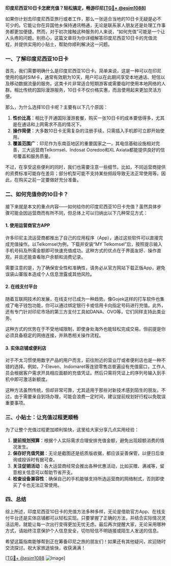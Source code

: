 **印度尼西亚10日卡怎麽充值？轻松搞定，畅游印尼[[TG💪+ @esim1088](https://t.me/s/esim1088)]**

如果你计划去印度尼西亚旅行或者工作，那么一张适合当地的10日卡无疑是必不可少的。它能让你在异国他乡保持通讯畅通，无论是联系家人朋友还是处理工作事务都更加便捷。然而，对于初次接触这种服务的人来说，“如何充值”可能是一个让人头疼的问题。别担心，这篇文章将为你详细解答印度尼西亚10日卡的充值流程，并提供实用的小贴士，帮助你顺利解决这一问题。

### 一、了解印度尼西亚10日卡

首先，我们需要明确什么是印度尼西亚10日卡。简单来说，这是一种可以在印尼使用的临时SIM卡，通常有效期为10天，用户可以在此期间享受本地通话、短信以及移动数据流量的服务。这类卡片非常适合短期游客或需要临时使用本地网络的人群。相比传统的国际漫游服务，10日卡不仅价格实惠，而且使用起来更加灵活方便。

那么，为什么选择10日卡呢？主要有以下几个原因：

1. **性价比高**：相比于开通国际漫游套餐，购买一张10日卡的成本要低得多，尤其是在通话和上网需求不高的情况下。
2. **操作简便**：大多数10日卡无需复杂的注册手续，只需插入手机即可立即开始使用。
3. **覆盖范围广**：印尼作为东南亚地区的重要国家之一，其电信基础设施相对完善，三大运营商Telkomsel、Indosat Ooredoo和XL Axiata都能提供良好的信号覆盖和服务质量。

不过，在享受这些便利的同时，我们也需要注意一些细节。比如，不同运营商提供的资费标准可能存在差异；部分机型可能不支持某些频段导致无法正常使用等。因此，在购买之前一定要做好充分准备。

### 二、如何充值你的10日卡？

接下来就是本文的重点内容——如何给你的印度尼西亚10日卡充值？虽然具体步骤可能会因运营商而有所不同，但总体上可以归纳出以下几种常见方式：

#### 1. 使用运营商官方APP

许多印尼主流运营商都推出了自己的应用程序（App），通过这些软件可以直接完成充值操作。以Telkomsel为例，下载并安装“MY Telkomsel”后，按照提示输入手机号码及所需金额即可快速充值成功。这种方式的优点在于界面友好、操作直观，并且还能查看账户余额和消费记录。

需要注意的是，为了确保安全性和准确性，请务必从官方网站下载正版App，避免误装山寨版本造成个人信息泄露或其他风险。

#### 2. 在线支付平台

随着互联网技术的发展，在线支付已成为一种趋势。像Gojek这样的打车软件也集成了电子钱包功能，你可以通过绑定银行卡或信用卡向指定号码进行充值。此外，还有专门针对印尼市场的第三方支付工具如DANA、OVO等，它们同样支持此类业务。

这种方式的优势在于不受地域限制，即使身处海外也能轻松完成交易。但前提是你必须具备稳定的网络连接，并熟悉相关操作流程。

#### 3. 实体店铺或便利店

对于不太习惯使用数字产品的用户而言，前往附近的营业厅或者便利店也是一种不错的选择。例如，7-Eleven、Indomaret等连锁零售店普遍设有充值窗口，工作人员会根据客户需求开具相应面额的充值凭证。然后只需将凭证上的序列号输入到手机中即可激活新额度。

这种方法虽然传统，但却非常可靠，尤其适用于那些对新技术感到陌生的朋友。不过，由于需要亲自到场办理，可能会浪费一定时间，建议提前规划好行程以免耽误重要事项。

### 三、小贴士：让充值过程更顺畅

为了让整个充值过程更加顺利愉快，这里给大家分享几点实用经验：

1. **提前规划预算**：根据个人实际需求合理安排充值金额，避免出现超额消费的情况发生。
2. **保存好充值凭据**：无论是截图还是纸质版收据，都应该妥善保管，以便日后查询或投诉时有据可查。
3. **关注促销活动**：各大运营商经常会推出各种优惠活动，比如买赠、满减等，留意相关信息可以帮助节省开支。
4. **检查设备兼容性**：确保自己的手机能够支持所选运营商的网络制式，否则即使买了卡也无法正常使用。

### 四、总结

综上所述，印度尼西亚10日卡的充值方法多种多样，无论是借助官方App、在线支付平台还是实体店铺都可以轻松实现。只要掌握了正确的方法，并结合实际情况灵活运用，就能让每一次出行变得更加无忧无虑。最后再次提醒大家，无论采用哪种方式，请始终注意保护个人信息安全，切勿轻信不明链接或陌生人发送的信息。

希望这篇指南能够帮到正在筹备印尼之旅的朋友们！如果还有其他疑问，欢迎随时交流探讨。祝大家旅途愉快，收获满满！

[[TG💪+ @esim1088](https://t.me/s/esim1088) ![Image](https://i.postimg.cc/4NQfJmqS/Snipaste-2025-05-13-00-14-12.png)]